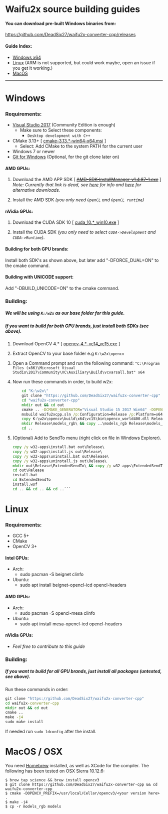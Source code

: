 # Waifu2x source building guides

#### You can download pre-built Windows binaries from:

https://github.com/DeadSix27/waifu2x-converter-cpp/releases

#### Guide Index:
- [Windows x64](#windows)
- [Linux](#linux) (ARM is not supported, but could work maybe, open an issue if you get it working.)
- [MacOS](#macos--osx)

---

# Windows

### Requirements:
- [Visual Studio 2017](https://www.visualstudio.com/downloads/) (Community Edition is enough)
  - Make sure to Select these components:
    - `Desktop development with C++`
- CMake 3.13+ [ [cmake-3.13.*-win64-x64.msi](https://cmake.org/download/) ]
  - Select: Add CMake to the system PATH for the current user
- Windows 7 or newer
- [Git for Windows](https://git-scm.com/download/win) (Optional, for the git clone later on)

#### AMD GPUs:
1. Download the AMD APP SDK [ ~~[AMD-SDK-InstallManager-v1.4.87-1.exe](https://developer.amd.com/amd-accelerated-parallel-processing-app-sdk/)~~ ]
	_Note: Currently that link is dead, see [here](https://community.amd.com/thread/228059) for info and [here](https://github.com/DeadSix27/waifu2x-converter-cpp/issues/74) for alternative downloads._

2. Install the AMD SDK  _(you only need `OpenCL` and `OpenCL runtime`)_

#### nVidia GPUs:

1. Download the CUDA SDK 10 [ [cuda_10.*_win10.exe](https://developer.nvidia.com/cuda-downloads?target_os=Windows&target_arch=x86_64&target_version=10&target_type=exelocal) ]

2. Install the CUDA SDK _(you only need to select `CUDA->Development` and `CUDA->Runtime`)_.

#### Building for both GPU brands:

Install both SDK's as shown above, but later add "-DFORCE_DUAL=ON" to the cmake command.

#### Building with UNICODE support:

Add "-DBUILD_UNICODE=ON" to the cmake command.

### Building:
##### We will be using `K:/w2x` as our base folder for this guide.
##### If you want to build for both GPU brands, just install both SDKs (see above).

1. Download OpenCV 4.* [ [opencv-4.*-vc14_vc15.exe](https://opencv.org/releases.html) ]

2. Extract OpenCV to your base folder e.g `K:\w2x\opencv`

3. Open a Command prompt and run the following command: `"C:\Program Files (x86)\Microsoft Visual Studio\2017\Community\VC\Auxiliary\Build\vcvarsall.bat" x64`

4. Now run these commands in order, to build w2x:
    ```bat
    	cd "K:\w2x\"
    	git clone "https://github.com/DeadSix27/waifu2x-converter-cpp"
    	cd "waifu2x-converter-cpp"
    	mkdir out && cd out
    	cmake .. -DCMAKE_GENERATOR="Visual Studio 15 2017 Win64" -DOPENCV_PREFIX="K:/w2x/opencv/build/"
    	msbuild waifu2xcpp.sln /p:Configuration=Release /p:Platform=x64
    	copy K:\w2x\opencv\build\x64\vc15\bin\opencv_world400.dll Release\
    	mkdir Release\models_rgb\ && copy ..\models_rgb Release\models_rgb\
    	cd ..
    ```
5. (Optional) Add to SendTo menu (right click on file in Windows Explorer).

    ```bat
    copy /y w32-apps\install.bat out\Release\
	copy /y w32-apps\install.js out\Release\
	copy /y w32-apps\uninstall.bat out\Release\
	copy /y w32-apps\uninstall.js out\Release\
	mkdir out\Release\ExtendedSendTo\ && copy /y w32-apps\ExtendedSendTo\ out\Release\ExtendedSendTo\
	cd out\Release
	install.bat
	cd ExtendedSendTo
	install.wsf
	cd .. && cd .. && cd ..```

# Linux

### Requirements:
- GCC 5+
- CMake
- OpenCV 3+

#### Intel GPUs:
- Arch:
  -  sudo pacman -S beignet clinfo
- Ubuntu:
   - sudo apt install beignet-opencl-icd opencl-headers

#### AMD GPUs:
- Arch:
  -  sudo pacman -S opencl-mesa clinfo
- Ubuntu:
   - sudo apt install mesa-opencl-icd opencl-headers

#### nVidia GPUs:
- _Feel free to contribute to this guide_

### Building:
##### If you want to build for all GPU brands, just install all packages (untested, see above).
Run these commands in order:
```cmd
git clone "https://github.com/DeadSix27/waifu2x-converter-cpp"
cd waifu2x-converter-cpp
mkdir out && cd out
cmake ..
make -j4
sudo make install
```
If needed run `sudo ldconfig` after the install.

# MacOS / OSX

You need [Homebrew](https://brew.sh) installed, as well as XCode for the compiler.
The following has been tested on OSX Sierra 10.12.6:

```
$ brew tap science && brew install opencv3
$ git clone https://github.com/DeadSix27/waifu2x-converter-cpp && cd waifu2x-converter-cpp
$ cmake -DOPENCV_PREFIX=/usr/local/Cellar/opencv3/<your version here> .
$ make -j4
$ cp -r models_rgb models
```
